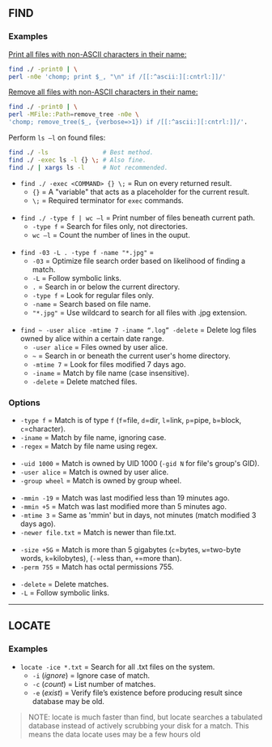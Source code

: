 ## FIND

### Examples

[Print all files with non-ASCII characters in their name:](https://stackoverflow.com/questions/19146240/find-and-delete-files-with-non-ascii-names)
```bash
find ./ -print0 | \
perl -n0e 'chomp; print $_, "\n" if /[[:^ascii:][:cntrl:]]/'
```

[Remove all files with non-ASCII characters in their name:](https://stackoverflow.com/questions/19146240/find-and-delete-files-with-non-ascii-names)
```bash
find ./ -print0 | \
perl -MFile::Path=remove_tree -n0e \
'chomp; remove_tree($_, {verbose=>1}) if /[[:^ascii:][:cntrl:]]/'.
```

Perform `ls –l` on found files:
```bash
find ./ -ls               # Best method.
find ./ -exec ls -l {} \; # Also fine.
find ./ | xargs ls -l     # Not recommended.
```

- `find ./ -exec <COMMAND> {} \;` = Run <COMMAND> on every returned result.
  - `{}` = A "variable" that acts as a placeholder for the current result.
  - `\;` = Required terminator for `exec` commands.
<br><br>
- `find ./ -type f | wc –l` = Print number of files beneath current path.
  - `-type f` = Search for files only, not directories.
  - `wc –l`   = Count the number of lines in the ouput.
<br><br>
- `find -03 -L . -type f -name "*.jpg"` =
  - `-03`     = Optimize file search order based on likelihood of finding a match.
  - `-L`      = Follow symbolic links.
  - `.`       = Search in or below the current directory.
  - `-type f` = Look for regular files only.
  - `-name`   = Search based on file name.
  - `"*.jpg"` = Use wildcard to search for all files with .jpg extension.
<br><br>
- `find ~ -user alice -mtime 7 -iname “.log” -delete` = Delete log files owned by alice within a certain date range.
  - `-user alice` = Files owned by user alice.
  - `~`           = Search in or beneath the current user's home directory.
  - `-mtime 7`    = Look for files modified 7 days ago.
  - `-iname`      = Match by file name (case insensitive).
  - `-delete`     = Delete matched files.

### Options

- `-type f` = Match is of type `f` (`f`=file, `d`=dir, `l`=link, `p`=pipe, `b`=block, `c`=character).
- `-iname`  = Match by file name, ignoring case.
- `-regex`  = Match by file name using regex.
<br><br>
- `-uid 1000`    = Match is owned by UID 1000 (`-gid N` for file's group's GID).
- `-user alice`  = Match is owned by user alice.
- `-group wheel` = Match is owned by group wheel.
<br><br>
- `-mmin -19`       = Match was last modified less than 19 minutes ago.
- `-mmin +5`        = Match was last modified more than 5 minutes ago.
- `-mtime 3`        = Same as 'mmin' but in days, not minutes (match modified 3 days ago).
- `-newer file.txt` = Match is newer than file.txt.
<br><br>
- `-size +5G` = Match is more than 5 gigabytes (`c`=bytes, `w`=two-byte words, `k`=kilobytes), (`-`=less than, `+`=more than).
- `-perm 755` = Match has octal permissions 755.
<br><br>
- `-delete` = Delete matches.
- `-L`      = Follow symbolic links.

---
## LOCATE

### Examples

- `locate -ice *.txt` = Search for all .txt files on the system.
  - `-i` (*ignore*) = Ignore case of match.
  - `-c` (*count*)  = List number of matches.
  - `-e` (*exist*)  = Verify file’s existence before producing result since database may be old.

> NOTE: locate is much faster than find, but locate searches a tabulated database instead of actively scrubbing your disk for a match.
        This means the data locate uses may be a few hours old
